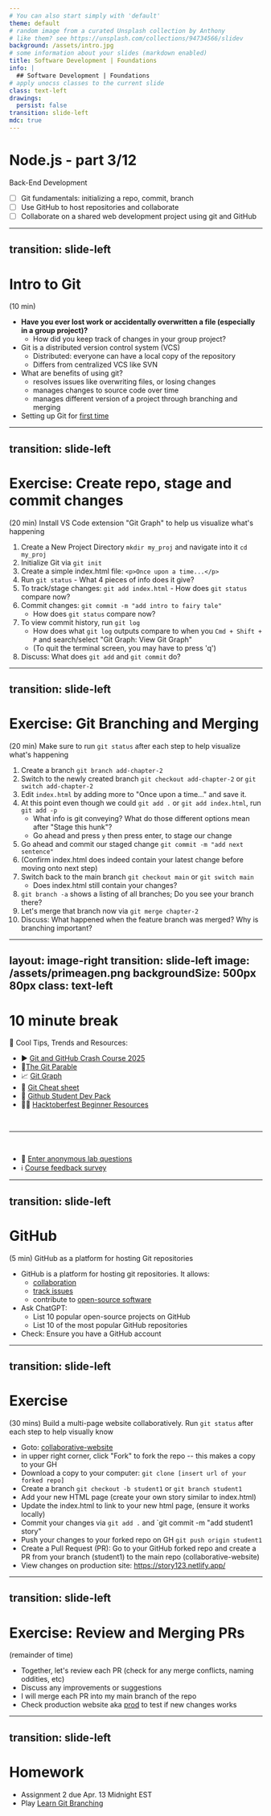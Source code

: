 ```yaml
---
# You can also start simply with 'default'
theme: default
# random image from a curated Unsplash collection by Anthony
# like them? see https://unsplash.com/collections/94734566/slidev
background: /assets/intro.jpg
# some information about your slides (markdown enabled)
title: Software Development | Foundations
info: |
  ## Software Development | Foundations
# apply unocss classes to the current slide
class: text-left
drawings:
  persist: false
transition: slide-left
mdc: true
---
```


# Node.js - part 3/12
Back-End Development
- [ ] Git fundamentals: initializing a repo, commit, branch
- [ ] Use GitHub to host repositories and collaborate
- [ ] Collaborate on a shared web development project using git and GitHub

<div class="abs-br m-6 text-xl">
  <a href="https://github.com/slidevjs/slidev" target="_blank" class="slidev-icon-btn">
    <carbon:logo-github />
  </a>
</div>

<!--
TODO: fill in anchor href above to point to github repo for these slides
-->

---
transition: slide-left
---

# Intro to Git
(10 min) 

- **Have you ever lost work or accidentally overwritten a file (especially in a group project)?**
   - How did you keep track of changes in your group project?
- Git is a distributed version control system (VCS)
   - Distributed: everyone can have a local copy of the repository
   - Differs from centralized VCS like SVN
- What are benefits of using git?
   - resolves issues like overwriting files, or losing changes
   - manages changes to source code over time
   - manages different version of a project through branching and merging
- Setting up Git for [first time](https://www.freecodecamp.org/news/learn-git-basics/#heading-how-to-configure-your-identity-in-git)

<!--
-->

---
transition: slide-left
---

# Exercise: Create repo, stage and commit changes
(20 min) Install VS Code extension "Git Graph" to help us visualize what's happening

1. Create a New Project Directory `mkdir my_proj` and navigate into it `cd my_proj` 
1. Initialize Git via `git init`
1. Create a simple index.html file: `<p>Once upon a time...</p>`
1. Run `git status` - What 4 pieces of info does it give?
1. To track/stage changes: `git add index.html` - How does `git status` compare now?
1. Commit changes: `git commit -m "add intro to fairy tale"`
   - How does `git status` compare now?
1. To view commit history, run `git log`
   - How does what `git log` outputs compare to when you `Cmd + Shift + P` and search/select "Git Graph: View Git Graph" 
   - (To quit the terminal screen, you may have to press 'q')
1. Discuss: What does `git add` and `git commit` do?

<!--
-->

---
transition: slide-left
---

# Exercise: Git Branching and Merging
(20 min) Make sure to run `git status` after each step to help visualize what's happening
 
1. Create a branch `git branch add-chapter-2`
1. Switch to the newly created branch `git checkout add-chapter-2` or `git switch add-chapter-2`
1. Edit `index.html` by adding more to "Once upon a time..." and save it.
1. At this point even though we could `git add .` or `git add index.html`, run `git add -p`
   - What info is git conveying? What do those different options mean after "Stage this hunk"?
   - Go ahead and press `y` then press enter, to stage our change 
1. Go ahead and commit our staged change `git commit -m "add next sentence"`
1. (Confirm index.html does indeed contain your latest change before moving onto next step)
1. Switch back to the main branch `git checkout main` or `git switch main`
   - Does index.html still contain your changes? 
1. `git branch -a` shows a listing of all branches; Do you see your branch there?
1. Let's merge that branch now via `git merge chapter-2`
1. Discuss: What happened when the feature branch was merged? Why is branching important?

<!--
-->

---
layout: image-right
transition: slide-left
image: /assets/primeagen.png
backgroundSize: 500px 80px
class: text-left
---

# 10 minute break

🍦 Cool Tips, Trends and Resources:

- ▶️ [Git and GitHub Crash Course 2025](https://www.youtube.com/watch?v=vA5TTz6BXhY)
- 🐺[The Git Parable](https://tom.preston-werner.com/2009/05/19/the-git-parable.html)
- 📈 [Git Graph](https://marketplace.visualstudio.com/items?itemName=mhutchie.git-graph)
- 🎲 [Git Cheat sheet](https://github.com/arslanbilal/git-cheat-sheet)
- 🎒 [Github Student Dev Pack](https://education.github.com/pack)
- 🧑‍💻 [Hacktoberfest Beginner Resources](https://hacktoberfest.com/participation/#beginner-resources)

<br>
<hr>
<br>

- 🧪 [Enter anonymous lab questions](https://docs.google.com/forms/d/e/1FAIpQLSevvGARdHQikso-uLqFCO481MABKE5HofuSrlzEPMNQ2ZLykw/viewform?usp=dialog)
- ℹ️ [Course feedback survey](https://circuitstream.typeform.com/to/ZoyYk7px#course_id=SoftwareAN&instructor=9514)

<!-- 
- take attendance
-->

---
transition: slide-left
---

# GitHub
(5 min) GitHub as a platform for hosting Git repositories

- GitHub is a platform for hosting git repositories.  It allows:
   - [collaboration](https://github.com/facebook/react/pull/32813)
   - [track issues](https://github.com/facebook/react/issues)
   - contribute to [open-source software](https://www.freecodecamp.org/news/how-to-contribute-to-open-source-handbook/)
- Ask ChatGPT: 
   - List 10 popular open-source projects on GitHub
   - List 10 of the most popular GitHub repositories
- Check: Ensure you have a GitHub account

<!--
-->

---
transition: slide-left
---

# Exercise
(30 mins) Build a multi-page website collaboratively. Run `git status` after each step to help visually know

- Goto: [collaborative-website](https://github.com/avcoder/collaborative-website)
- in upper right corner, click "Fork" to fork the repo -- this makes a copy to your GH
- Download a copy to your computer: `git clone [insert url of your forked repo]`
- Create a branch `git checkout -b student1` or `git branch student1`
- Add your new HTML page (create your own story similar to index.html)
- Update the index.html to link to your new html page, (ensure it works locally)
- Commit your changes via `git add .` and `git commit -m "add student1 story"
- Push your changes to your forked repo on GH `git push origin student1`
- Create a Pull Request (PR): Go to your GitHub forked repo and create a PR from your branch (student1) to the main repo (collaborative-website)
- View changes on production site: https://story123.netlify.app/

---
transition: slide-left
---

# Exercise: Review and Merging PRs
(remainder of time) 

- Together, let's review each PR (check for any merge conflicts, naming oddities, etc)
- Discuss any improvements or suggestions
- I will merge each PR into my main branch of the repo 
- Check production website aka [prod](https://story123.netlify.app/) to test if new changes works


---
transition: slide-left
---

# Homework

- Assignment 2 due Apr. 13 Midnight EST
- Play [Learn Git Branching](https://learngitbranching.js.org/)